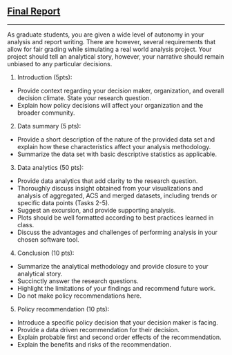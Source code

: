 ## <ins>Final Report<ins>
___________________________________________________________________________________________________

As graduate students, you are given a wide level of autonomy in your analysis and report writing.
There are however, several requirements that allow for fair grading while simulating a real world analysis project.
Your project should tell an analytical story, however, your narrative should remain unbiased to any particular decisions.

1. Introduction (5pts):
  - Provide context regarding your decision maker, organization, and overall decision climate. State your research question.
  - Explain how policy decisions will affect your organization and the broader community.
     
2. Data summary (5 pts):
  - Provide a short description of the nature of the provided data set and explain how these characteristics affect your analysis methodology.
  - Summarize the data set with basic descriptive statistics as applicable.
    
3. Data analytics (50 pts):
  - Provide data analytics that add clarity to the research question.
  - Thoroughly discuss insight obtained from your visualizations and analysis of aggregated, ACS and merged datasets, including trends or specific data points (Tasks 2-5).
  - Suggest an excursion, and provide supporting analysis.
  -  Plots should be well formatted according to best practices learned in class.
  -  Discuss the advantages and challenges of performing analysis in your chosen software tool.

4. Conclusion (10 pts):
  - Summarize the analytical methodology and provide closure to your analytical story.
  - Succinctly answer the research questions.
  - Highlight the limitations of your findings and recommend future work.
  - Do not make policy recommendations here.
    
5. Policy recommendation (10 pts):
  - Introduce a specific policy decision that your decision maker is facing.
  - Provide a data driven recommendation for their decision.
  - Explain probable first and second order effects of the recommendation.
  - Explain the benefits and risks of the recommendation.

